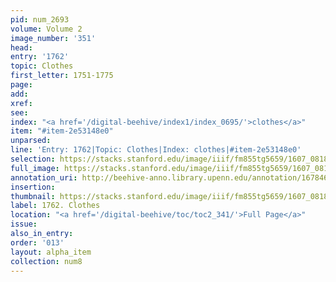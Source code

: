 ```yaml
---
pid: num_2693
volume: Volume 2
image_number: '351'
head:
entry: '1762'
topic: Clothes
first_letter: 1751-1775
page:
add:
xref:
see:
index: "<a href='/digital-beehive/index1/index_0695/'>clothes</a>"
item: "#item-2e53148e0"
unparsed:
line: 'Entry: 1762|Topic: Clothes|Index: clothes|#item-2e53148e0'
selection: https://stacks.stanford.edu/image/iiif/fm855tg5659/1607_0818/276,2038,2910,1023/full/0/default.jpg
full_image: https://stacks.stanford.edu/image/iiif/fm855tg5659/1607_0818/full/full/0/default.jpg
annotation_uri: http://beehive-anno.library.upenn.edu/annotation/1678468959355
insertion:
thumbnail: https://stacks.stanford.edu/image/iiif/fm855tg5659/1607_0818/276,2038,600,180/250,/0/default.jpg
label: 1762. Clothes
location: "<a href='/digital-beehive/toc/toc2_341/'>Full Page</a>"
issue:
also_in_entry:
order: '013'
layout: alpha_item
collection: num8
---
```

